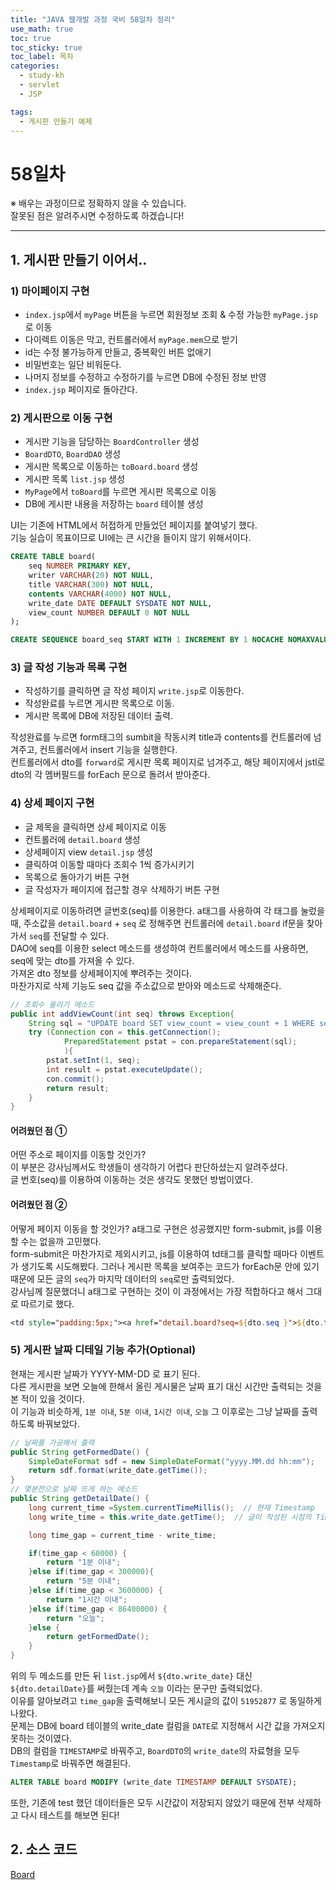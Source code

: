 ```yaml
---
title: "JAVA 웹개발 과정 국비 58일차 정리"
use_math: true 
toc: true
toc_sticky: true
toc_label: 목차
categories:
  - study-kh
  - servlet
  - JSP

tags:
  - 게시판 만들기 예제
---
```



# 58일차  
※ 배우는 과정이므로 정확하지 않을 수 있습니다.   
잘못된 점은 알려주시면 수정하도록 하겠습니다!  

- - -




## 1. 게시판 만들기 이어서..  


### 1) 마이페이지 구현  

- `index.jsp`에서 `myPage` 버튼을 누르면 회원정보 조회 & 수정 가능한 `myPage.jsp`로 이동  
- 다이렉트 이동은 막고, 컨트롤러에서 `myPage.mem`으로 받기  
- id는 수정 불가능하게 만들고, 중복확인 버튼 없애기  
- 비밀번호는 일단 비워둔다.  
- 나머지 정보를 수정하고 수정하기를 누르면 DB에 수정된 정보 반영  
- `index.jsp` 페이지로 돌아간다.  


### 2) 게시판으로 이동 구현  

- 게시판 기능을 담당하는 `BoardController` 생성  
- `BoardDTO`, `BoardDAO` 생성  
- 게시판 목록으로 이동하는 `toBoard.board` 생성  
- 게시판 목록 `list.jsp` 생성  
- `MyPage`에서 `toBoard`를 누르면 게시판 목록으로 이동  
- DB에 게시판 내용을 저장하는 `board` 테이블 생성  

UI는 기존에 HTML에서 허접하게 만들었던 페이지를 붙여넣기 했다.  
기능 실습이 목표이므로 UI에는 큰 시간을 들이지 않기 위해서이다.  

```sql
CREATE TABLE board(
    seq NUMBER PRIMARY KEY,
    writer VARCHAR(20) NOT NULL,
    title VARCHAR(300) NOT NULL,
    contents VARCHAR(4000) NOT NULL,
    write_date DATE DEFAULT SYSDATE NOT NULL,
    view_count NUMBER DEFAULT 0 NOT NULL
);

CREATE SEQUENCE board_seq START WITH 1 INCREMENT BY 1 NOCACHE NOMAXVALUE;
```


### 3) 글 작성 기능과 목록 구현   

- 작성하기를 클릭하면 글 작성 페이지 `write.jsp`로 이동한다.   
- 작성완료를 누르면 게시판 목록으로 이동.  
- 게시판 목록에 DB에 저장된 데이터 출력.   

작성완료를 누르면 form태그의 sumbit을 작동시켜 title과 contents를 컨트롤러에 넘겨주고, 컨트롤러에서 insert 기능을 실행한다.  
컨트롤러에서 dto를 `forward`로 게시판 목록 페이지로 넘겨주고, 해당 페이지에서 jstl로 dto의 각 멤버필드를 forEach 문으로 돌려서 받아준다.  


### 4) 상세 페이지 구현  

- 글 제목을 클릭하면 상세 페이지로 이동  
- 컨트롤러에 `detail.board` 생성  
- 상세페이지 view `detail.jsp` 생성
- 클릭하여 이동할 때마다 조회수 1씩 증가시키기  
- 목록으로 돌아가기 버튼 구현  
- 글 작성자가 페이지에 접근할 경우 삭제하기 버튼 구현  

상세페이지로 이동하려면 글번호(seq)를 이용한다.  a태그를 사용하여 각 태그를 눌렀을 때, 주소값을 `detail.board` + `seq` 로 정해주면 컨트롤러에 `detail.board` if문을 찾아가서 `seq`를 전달할 수 있다.  
DAO에 seq를 이용한 select 메소드를 생성하여 컨트롤러에서 메소드를 사용하면, seq에 맞는 dto를 가져올 수 있다.  
가져온 dto 정보를 상세페이지에 뿌려주는 것이다.  
마찬가지로 삭제 기능도 seq 값을 주소값으로 받아와 메소드로 삭제해준다.  

```java
// 조회수 올리기 메소드
public int addViewCount(int seq) throws Exception{
	String sql = "UPDATE board SET view_count = view_count + 1 WHERE seq =?";
	try (Connection con = this.getConnection();
			PreparedStatement pstat = con.prepareStatement(sql);
			){
		pstat.setInt(1, seq);			
		int result = pstat.executeUpdate();
		con.commit();	
		return result;
	}
}
```

#### 어려웠던 점 ①   

어떤 주소로 페이지를 이동할 것인가?  
이 부분은 강사님께서도 학생들이 생각하기 어렵다 판단하셨는지 알려주셨다.  
글 번호(seq)를 이용하여 이동하는 것은 생각도 못했던 방법이였다.  


#### 어려웠던 점 ②   

어떻게 페이지 이동을 할 것인가?
a태그로 구현은 성공했지만 form-submit, js를 이용할 수는 없을까 고민했다.  
form-submit은 마찬가지로 제외시키고, js를 이용하여 td태그를 클릭할 때마다 이벤트가 생기도록 시도해봤다. 그러나 게시판 목록을 보여주는 코드가 forEach문 안에 있기 때문에 모든 글의 `seq`가 마지막 데이터의 `seq`로만 출력되었다.  
강사님께 질문했더니 a태그로 구현하는 것이 이 과정에서는 가장 적합하다고 해서 그대로 따르기로 했다.  

```jsp
<td style="padding:5px;"><a href="detail.board?seq=${dto.seq }">${dto.title }</a>
```

### 5) 게시판 날짜 디테일 기능 추가(Optional)  

현재는 게시판 날짜가 YYYY-MM-DD 로 표기 된다.  
다른 게시판을 보면 오늘에 한해서 올린 게시물은 날짜 표기 대신 시간만 출력되는 것을 본 적이 있을 것이다.  
이 기능과 비슷하게, `1분 이내`, `5분 이내`, `1시간 이내`, `오늘` 그 이후로는 그냥 날짜를 출력하도록 바꿔보았다.  

```java
// 날짜를 가공해서 출력
public String getFormedDate() {
	SimpleDateFormat sdf = new SimpleDateFormat("yyyy.MM.dd hh:mm");
	return sdf.format(write_date.getTime());
}
// 몇분전으로 날짜 뜨게 하는 메소드
public String getDetailDate() {
	long current_time =System.currentTimeMillis();  // 현재 Timestamp
	long write_time = this.write_date.getTime();  // 글이 작성된 시점의 Timestamp

	long time_gap = current_time - write_time;

	if(time_gap < 60000) {
		return "1분 이내";
	}else if(time_gap < 300000){
		return "5분 이내";
	}else if(time_gap < 3600000) {
		return "1시간 이내";
	}else if(time_gap < 86400000) {
		return "오늘";
	}else {
		return getFormedDate();
	}
}
```

위의 두 메소드를 만든 뒤 `list.jsp`에서 `${dto.write_date}` 대신 `${dto.detailDate}`를 써줬는데 계속 `오늘` 이라는 문구만 출력되었다.  
이유를 알아보려고 `time_gap`을 출력해보니 모든 게시글의 값이 `51952877` 로 동일하게 나왔다.  
문제는 DB에 board 테이블의 write_date 컬럼을 `DATE`로 지정해서 시간 값을 가져오지 못하는 것이였다.   
DB의 컬럼을 `TIMESTAMP`로 바꿔주고, `BoardDTO`의 `write_date`의 자료형을 모두 `Timestamp`로 바꿔주면 해결된다.  

```sql
ALTER TABLE board MODIFY (write_date TIMESTAMP DEFAULT SYSDATE);
```

또한, 기존에 test 했던 데이터들은 모두 시간값이 저장되지 않았기 때문에 전부 삭제하고 다시 테스트를 해보면 된다!  



## 2. 소스 코드  

[Board](https://github.com/kkongkeozzang/TIL/tree/master/Board)
